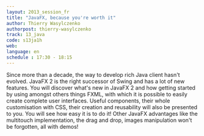 ```yaml
---
layout: 2013_session_fr
title: "JavaFX, because you're worth it"
author: Thierry Wasylczenko 
authorpost: thierry-wasylczenko 
track: 13_java
code: s13ja1h
web: 
language: en
schedule : 17:30 - 18:15
---
```


Since more than a decade, the way to develop rich Java client hasn't evolved. JavaFX 2 is the right successor of Swing and has a lot of new features. You will discover what's new in JavaFX 2 and how getting started by using amongst others things FXML, with which it is possible to easily create complete user interfaces. Useful components, their whole customisation with CSS, their creation and reusability will also be presented to you. You will see how easy it is to do it! Other JavaFX advantages like the multitouch implementation, the drag and drop, images manipulation won't be forgotten, all with demos!
